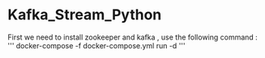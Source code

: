 # Kafka_Stream_Python

First we need to install zookeeper and kafka , use the following command :
'''
docker-compose -f docker-compose.yml run -d
'''
